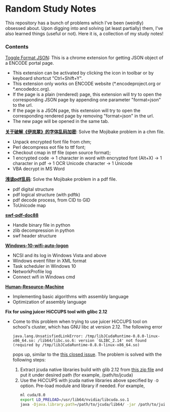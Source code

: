 # Random Study Notes
This repository has a bunch of problems which I've been (weirdly) obsessed about. Upon digging into and solving (at least partially) them, I've also learned things (useful or not). Here it is, a collection of my study notes!
### Contents
[Toggle Format JSON](toggle_format_json): This is a chrome extension for getting JSON object of a ENCODE portal page.
  * This extension can be activated by clicking the icon in toolbar or by keyboard shortcut "Ctrl+Shift+Y".
  * This extension only works on ENCODE website (\*.encodeproject.org or \*.encodedcc.org).
  * If the page is a plain (rendered) page, this extension will try to open the corresponding JSON page by appending one parameter "format=json" to the url.
  * If the page is a JSON page, this extension will try to open the corresponding rendered page by removing "format=json" in the url.
  * The new page will be opened in the same tab.

[**关于破解《伊岚翠》的字体乱码加密**](关于破解《伊岚翠》的字体乱码加密.md): Solve the Mojibake problem in a chm file.
  * Unpack encrypted font file from chm;
  * Perl decompress eot file to ttf font;
  * Checkout cmap in ttf file (open source format);
  * 1 encrypted code -> 1 character in word with encrypted font (Alt+X) -> 1 character in pdf -> 1 OCR Unicode character -> 1 Unicode
  * VBA decrypt in MS Word

[**浅谈pdf乱码**](浅谈pdf乱码.md): Solve the Mojibake problem in a pdf file.
  * pdf digital structure
  * pdf logical structure (with pdftk)
  * pdf decode process, from CID to GID
  * ToUnicode map

[**swf-pdf-doc88**](swf-pdf-doc88.ipynb)
  * Handle binary file in python
  * zlib decompression in python
  * swf header structure

[**Windows-10-wifi-auto-logon**](Windows-10-wifi-auto-logon.md)
  * NCSI and its log in Windows Vista and above
  * Windows event filter in XML format
  * Task scheduler in Windows 10
  * NetworkProfile log
  * Connect wifi in Windows cmd

[**Human-Resource-Machine**](Human-Resource-Machine.md)
  * Implementing basic algorithms with assembly language
  * Optimization of assembly language

**Fix for using juicer HiCCUPS tool with glibc 2.12**
  * Come to this problem when trying to use juicer HiCCUPS tool on school's cluster, which has GNU libc at version 2.12. The following error

        java.lang.UnsatisfiedLinkError: /tmp/libJCudaRuntime-0.8.0-linux-x86_64.so: /lib64/libc.so.6: version `GLIBC_2.14' not found (required by /tmp/libJCudaRuntime-0.8.0-linux-x86_64.so)
    pops up, similar to the [this closed issue](https://github.com/jcuda/jcuda-main/issues/10). The problem is solved with the following steps:
    1. Extract jcuda native libraries build with glib 2.12 from [this zip file](files/HiCCUPS_glib2.12_patch.zip) and put it under desired path (for example, /path/to/jcuda)
    2. Use the HiCCUPS with jcuda native libraries above specified by `-D` option. Pre-load module and library if needed. For example,
       ```bash
       ml cuda/8.0
       export LD_PRELOAD=/usr/lib64/nvidia/libcuda.so.1
       java -Djava.library.path=/path/to/jcuda/lib64/ -jar /path/to/juicer_tools.1.7.6_jcuda.0.8.jar hiccups local/folder/HIC006.hic local/folder/hiccups_results
       ```
